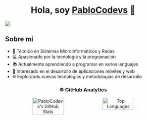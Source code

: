 <div align="center">
  <h1 align="center">Hola, soy <a href="#">PabloCodevs</a> 👋</h1>
</div>
<img src="https://cdn.discordapp.com/attachments/1168359214356373545/1257049252010655754/PabloCodevs_1.png?ex=6682fdd8&is=6681ac58&hm=2715bb5488e0ba43e3fee01d219ddc92d84106b61ebc3de635e10517a907d602&">

## Sobre mi

- 🌟 Técnico en Sistemas Microinformáticos y Redes
- 💻 Apasionado por la tecnología y la programación
- 📚 Actualmente aprendiendo a programar en varios lenguajes
- 🔧 Interesado en el desarrollo de aplicaciones móviles y web
- 🌐 Explorando nuevas tecnologías y metodologías de desarrollo

<div align="center">
  <h3>⚙️ GitHub Analytics</h3>
  <div style="display: flex; justify-content: center;">
    <img src="https://github-readme-stats.vercel.app/api?username=PabloCodevs&show_icons=true" alt="PabloCodevs's GitHub Stats" width="45%"/>
    <img src="https://github-readme-stats.vercel.app/api/top-langs/?username=PabloCodevs&layout=compact" alt="Top Languages" width="45%"/>
  </div>
</div>
